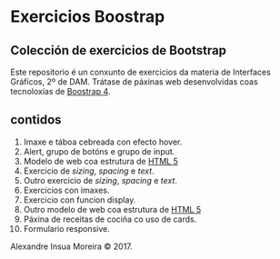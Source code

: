 # Exercicios Boostrap
## Colección de exercicios de Bootstrap
Este repositorio é un conxunto de exercicios da materia de Interfaces Gráficos, 2º de DAM. Trátase de páxinas web desenvolvidas coas tecnoloxías de [Boostrap 4](https://getbootstrap.com/).

## contidos
1. Imaxe e táboa cebreada con efecto hover.
1. Alert, grupo de botóns e grupo de input.
1. Modelo de web coa estrutura de [HTML 5](https://gl.wikipedia.org/wiki/HTML5)
1. Exercicio de *sizing*, *spacing* e *text*.
1. Outro exercicio de *sizing*, *spacing* e *text*.
1. Exercicios con imaxes.
1. Exercicio con funcion display.
1. Outro modelo de web coa estrutura de [HTML 5](https://gl.wikipedia.org/wiki/HTML5)
1. Páxina de receitas de cociña co uso de cards.
1. Formulario responsive.

Alexandre Insua Moreira &copy; 2017.

